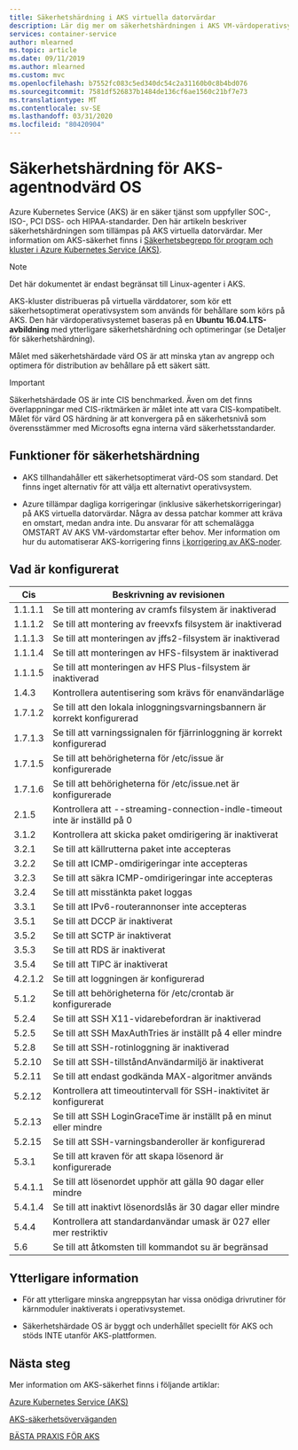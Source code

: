 ```yaml
---
title: Säkerhetshärdning i AKS virtuella datorvärdar
description: Lär dig mer om säkerhetshärdningen i AKS VM-värdoperativsystemet
services: container-service
author: mlearned
ms.topic: article
ms.date: 09/11/2019
ms.author: mlearned
ms.custom: mvc
ms.openlocfilehash: b7552fc083c5ed340dc54c2a31160b0c8b4bd076
ms.sourcegitcommit: 7581df526837b1484de136cf6ae1560c21bf7e73
ms.translationtype: MT
ms.contentlocale: sv-SE
ms.lasthandoff: 03/31/2020
ms.locfileid: "80420904"
---
```

# <a name="security-hardening-for-aks-agent-node-host-os"></a>Säkerhetshärdning för AKS-agentnodvärd OS

Azure Kubernetes Service (AKS) är en säker tjänst som uppfyller SOC-, ISO-, PCI DSS- och HIPAA-standarder. Den här artikeln beskriver säkerhetshärdningen som tillämpas på AKS virtuella datorvärdar. Mer information om AKS-säkerhet finns i [Säkerhetsbegrepp för program och kluster i Azure Kubernetes Service (AKS)](https://docs.microsoft.com/azure/aks/concepts-security).

> [!Note]
> Det här dokumentet är endast begränsat till Linux-agenter i AKS.

AKS-kluster distribueras på virtuella värddatorer, som kör ett säkerhetsoptimerat operativsystem som används för behållare som körs på AKS. Den här värdoperativsystemet baseras på en **Ubuntu 16.04.LTS-avbildning** med ytterligare säkerhetshärdning och optimeringar (se Detaljer för säkerhetshärdning).

Målet med säkerhetshärdade värd OS är att minska ytan av angrepp och optimera för distribution av behållare på ett säkert sätt.

> [!Important]
> Säkerhetshärdade OS är inte CIS benchmarked. Även om det finns överlappningar med CIS-riktmärken är målet inte att vara CIS-kompatibelt. Målet för värd OS härdning är att konvergera på en säkerhetsnivå som överensstämmer med Microsofts egna interna värd säkerhetsstandarder.

## <a name="security-hardening-features"></a>Funktioner för säkerhetshärdning

* AKS tillhandahåller ett säkerhetsoptimerat värd-OS som standard. Det finns inget alternativ för att välja ett alternativt operativsystem.

* Azure tillämpar dagliga korrigeringar (inklusive säkerhetskorrigeringar) på AKS virtuella datorvärdar. Några av dessa patchar kommer att kräva en omstart, medan andra inte. Du ansvarar för att schemalägga OMSTART AV AKS VM-värdomstartar efter behov. Mer information om hur du automatiserar AKS-korrigering finns [i korrigering av AKS-noder](https://docs.microsoft.com/azure/aks/node-updates-kured).

## <a name="what-is-configured"></a>Vad är konfigurerat

| Cis  | Beskrivning av revisionen|
|---|---|
| 1.1.1.1 |Se till att montering av cramfs filsystem är inaktiverad|
| 1.1.1.2 |Se till att montering av freevxfs filsystem är inaktiverad|
| 1.1.1.3 |Se till att monteringen av jffs2-filsystem är inaktiverad|
| 1.1.1.4 |Se till att monteringen av HFS-filsystem är inaktiverad|
| 1.1.1.5 |Se till att monteringen av HFS Plus-filsystem är inaktiverad|
|1.4.3 |Kontrollera autentisering som krävs för enanvändarläge |
|1.7.1.2 |Se till att den lokala inloggningsvarningsbannern är korrekt konfigurerad |
|1.7.1.3 |Se till att varningssignalen för fjärrinloggning är korrekt konfigurerad |
|1.7.1.5 |Se till att behörigheterna för /etc/issue är konfigurerade |
|1.7.1.6 |Se till att behörigheterna för /etc/issue.net är konfigurerade |
|2.1.5 |Kontrollera att --streaming-connection-indle-timeout inte är inställd på 0 |
|3.1.2 |Kontrollera att skicka paket omdirigering är inaktiverat |
|3.2.1 |Se till att källrutterna paket inte accepteras |
|3.2.2 |Se till att ICMP-omdirigeringar inte accepteras |
|3.2.3 |Se till att säkra ICMP-omdirigeringar inte accepteras |
|3.2.4 |Se till att misstänkta paket loggas |
|3.3.1 |Se till att IPv6-routerannonser inte accepteras |
|3.5.1 |Se till att DCCP är inaktiverat |
|3.5.2 |Se till att SCTP är inaktiverat |
|3.5.3 |Se till att RDS är inaktiverat |
|3.5.4 |Se till att TIPC är inaktiverat |
|4.2.1.2 |Se till att loggningen är konfigurerad |
|5.1.2 |Se till att behörigheterna för /etc/crontab är konfigurerade |
|5.2.4 |Se till att SSH X11-vidarebefordran är inaktiverad |
|5.2.5 |Se till att SSH MaxAuthTries är inställt på 4 eller mindre |
|5.2.8 |Se till att SSH-rotinloggning är inaktiverad |
|5.2.10 |Se till att SSH-tillståndAnvändarmiljö är inaktiverat |
|5.2.11 |Se till att endast godkända MAX-algoritmer används |
|5.2.12 |Kontrollera att timeoutintervall för SSH-inaktivitet är konfigurerat |
|5.2.13 |Se till att SSH LoginGraceTime är inställt på en minut eller mindre |
|5.2.15 |Se till att SSH-varningsbanderoller är konfigurerad |
|5.3.1 |Se till att kraven för att skapa lösenord är konfigurerade |
|5.4.1.1 |Se till att lösenordet upphör att gälla 90 dagar eller mindre |
|5.4.1.4 |Se till att inaktivt lösenordslås är 30 dagar eller mindre |
|5.4.4 |Kontrollera att standardanvändar umask är 027 eller mer restriktiv |
|5.6 |Se till att åtkomsten till kommandot su är begränsad|

## <a name="additional-notes"></a>Ytterligare information
 
* För att ytterligare minska angreppsytan har vissa onödiga drivrutiner för kärnmoduler inaktiverats i operativsystemet.

* Säkerhetshärdade OS är byggt och underhållet speciellt för AKS och stöds INTE utanför AKS-plattformen.

## <a name="next-steps"></a>Nästa steg  

Mer information om AKS-säkerhet finns i följande artiklar: 

[Azure Kubernetes Service (AKS)](https://docs.microsoft.com/azure/aks/intro-kubernetes)

[AKS-säkerhetsöverväganden](https://docs.microsoft.com/azure/aks/concepts-security)

[BÄSTA PRAXIS FÖR AKS](https://docs.microsoft.com/azure/aks/best-practices)
